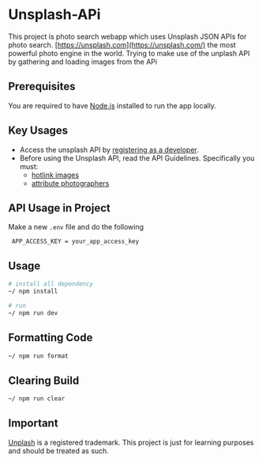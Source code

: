 # Unsplash-APi

 This project  is photo search webapp which uses Unsplash JSON APIs for photo search. [https://unsplash.com](https://unsplash.com/) the most powerful photo engine in the world. Trying to make use of the unplash API by gathering and loading images from the APi




## Prerequisites

You are required to have [Node.js](https://nodejs.org/) installed to run the app locally.



## Key Usages 
- Access the unsplash API by  [registering as a developer](https://unsplash.com/developers).
- Before using the Unsplash API, read the API Guidelines. Specifically you must:
   - [hotlink images](https://help.unsplash.com/api-guidelines/more-on-each-guideline/guideline-hotlinking-images)
   - [attribute photographers](https://help.unsplash.com/en/articles/2511315-guideline-attribution)



## API Usage in Project 
Make a new `.env` file and do the following

```
 APP_ACCESS_KEY = your_app_access_key
```

## Usage

```sh
# install all dependency
~/ npm install

# run
~/ npm run dev 
```

## Formatting Code

```sh
~/ npm run format 
```

## Clearing Build

```sh
~/ npm run clear 
```





## Important 

[Unplash](https://unsplash.com) is a registered trademark. This project is just for learning purposes and should be treated as such.
